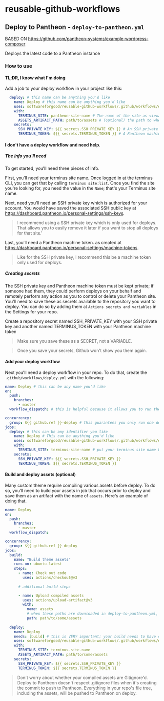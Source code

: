 # reusable-github-workflows




## Deploy to Pantheon - `deploy-to-pantheon.yml`

BASED ON https://github.com/pantheon-systems/example-wordpress-composer

Deploys the latest code to a Pantheon instance



### How to use

#### TL;DR, I know what I'm doing

Add a job to your deploy workflow in your project like this:

```yaml
  deploy: # this name can be anything you'd like
    name: Deploy # this name can be anything you'd like
    uses: softwareforgood/reusable-github-workflows/.github/workflows/deploy-to-pantheon.yml@v0
    with:
      TERMINUS_SITE: pantheon-site-name # The name of the site as viewable by calling `terminus site:list`
      ASSETS_ARTIFACT_PATH: path/to/assets # (optional) the path to where the artifact with id "assets" should be place in the tree
    secrets:
      SSH_PRIVATE_KEY: ${{ secrets.SSH_PRIVATE_KEY }} # An SSH private key, corresponding to a public key saved at https://dashboard.pantheon.io/personal-settings/ssh-keys
      TERMINUS_TOKEN: ${{ secrets.TERMINUS_TOKEN }} # A Pantheon machine token, as created at https://dashboard.pantheon.io/personal-settings/machine-tokens
```

#### I don't have a deploy workflow and need help.

##### The info you'll need

To get started, you'll need three pieces of info.

First, you'll need your terminus site name. Once logged in at the terminus CLI, you can get that by calling `terminus site:list`.
Once you find the site you're looking for, you need the value in the `Name`; that's your Terminus site name.

Next, need you'll need an SSH private key which is authorized for your account. You would have saved the associated SSH public key
at https://dashboard.pantheon.io/personal-settings/ssh-keys.

> I recommend using a SSH private key which is only used for deploys. That allows you to easily remove it later
> if you want to stop all deploys for that site.'

Last, you'll need a Pantheon machine token. as created at https://dashboard.pantheon.io/personal-settings/machine-tokens.

> Like for the SSH private key, I recommend this be a machine token only used for deploys.

##### Creating secrets

The SSH private key and Pantheon machine token must be kept private; if someone had them, they could perform deploys on your
behalf and remotely perform any action as you to control or delete your Pantheon site. You'll need to save these as secrets available
to the repository you want to deploy. You can do so by adding them at `Actions secrets and variables` in the Settings for your repo.

Create a repository secret named SSH_PRIVATE_KEY with your SSH private key and another named TERMINUS_TOKEN with your Pantheon machine token

> Make sure you save these as a SECRET, not a VARIABLE.

> Once you save your secrets, Github won't show you them again.

#### Add your deploy workflow

Next you'll need a deploy workflow in your repo. To do that, create the `.github/workflows/deploy.yml` with the following:

```yaml
name: Deploy # this can be any name you'd like
on:
  push:
    branches:
      - master
  workflow_dispatch: # this is helpful because it allows you to run the workflow from the Github UI for debugging your workflow

concurrency:
  group: ${{ github.ref }}-deploy # this guarantees you only run one deploy at a time for
jobs:
  deploy: # this can be any identifier you like
    name: Deploy # This can be anything you'd like
    uses: softwareforgood/reusable-github-workflows/.github/workflows/deploy-to-pantheon.yml@v0
    with:
      TERMINUS_SITE: terminus-site-name # put your terminus site name here
    secrets:
      SSH_PRIVATE_KEY: ${{ secrets.SSH_PRIVATE_KEY }}
      TERMINUS_TOKEN: ${{ secrets.TERMINUS_TOKEN }}
```


#### Build and deploy assets (optional)

Many custom theme require compiling various assets before deploy. To do so, you'll need to build your assets in job that occurs prior to 
deploy and save them as an artifact with the name of `assets`. Here's an example of doing that.

```yaml
name: Deploy 
on:
  push:
    branches:
      - master
  workflow_dispatch:

concurrency:
  group: ${{ github.ref }}-deploy
jobs:
  build:
    name: "Build theme assets"
    runs-on: ubuntu-latest
    steps:
      - name: Check out code
        uses: actions/checkout@v3
    
      # additional build steps

      - name: Upload compiled assets
        uses: actions/upload-artifact@v3
        with:
          name: assets
          # when these paths are downloaded in deploy-to-pantheon.yml, they'll be returned to the original locations in the tree
          path: path/to/some/assets 
  
  deploy: 
    name: Deploy 
    needs: [build] # this is VERY important; your build needs to have completed before deploying
    uses: softwareforgood/reusable-github-workflows/.github/workflows/deploy-to-pantheon.yml@v0
    with:
      TERMINUS_SITE: terminus-site-name
      ASSETS_ARTIFACT_PATH: path/to/some/assets
    secrets:
      SSH_PRIVATE_KEY: ${{ secrets.SSH_PRIVATE_KEY }}
      TERMINUS_TOKEN: ${{ secrets.TERMINUS_TOKEN }}
```

> Don't worry about whether your compiled assets are Gitignore'd. Deploy to Pantheon doesn't respect .gitignore files
> when it's creating the commit to push to Pantheon. Everything in your repo's file tree, including the assets, will be
> pushed to Pantheon on deploy.
